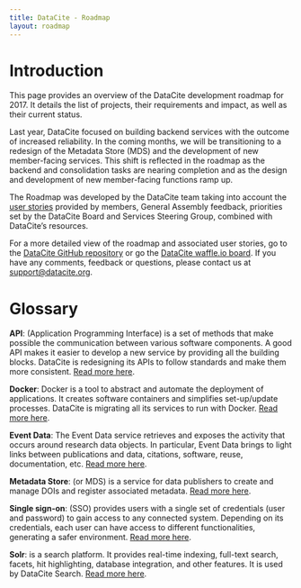 ```yaml
---
title: DataCite - Roadmap
layout: roadmap
---
```


# Introduction

This page provides an overview of the DataCite development roadmap for 2017. It
details the list of projects, their requirements and impact, as well as their
current status.

Last year, DataCite focused on building backend services with the outcome of
increased reliability. In the coming months, we will be transitioning to a
redesign of the Metadata Store (MDS) and the development of new member-facing
services. This shift is reflected in the roadmap as the backend and consolidation
tasks are nearing completion and as the design and development of new member-facing
functions ramp up.

The Roadmap was developed by the DataCite team taking into account the [user
stories](/user-stories.html) provided by members, General Assembly feedback,
priorities set by the DataCite Board and Services Steering Group, combined with
DataCite’s resources.

For a more detailed view of the roadmap and associated user stories, go to the
[DataCite GitHub repository](https://github.com/datacite/datacite) or go the
[DataCite waffle.io board](https://waffle.io/datacite/datacite). If you have any
comments, feedback or questions, please contact us at
[support@datacite.org](mailto:support@datacite.org).

# Glossary

**API**: (Application Programming Interface) is a set of methods that make possible the communication between various software components. A good API makes it easier to develop a new service by providing all the building blocks. DataCite is redesigning its APIs to follow standards and make them more consistent. [Read more here](https://en.wikipedia.org/wiki/Application_programming_interface).

**Docker**: Docker is a tool to abstract and automate the deployment of applications. It creates software containers and simplifies set-up/update processes. DataCite is migrating all its services to run with Docker. [Read more here](https://en.wikipedia.org/wiki/Docker_(software)).

**Event Data**: The Event Data service retrieves and exposes the activity that occurs around research data objects. In particular, Event Data brings to light links between publications and data, citations, software, reuse, documentation, etc. [Read more here](https://www.datacite.org/eventdata.html).

**Metadata Store**: (or MDS) is a service for data publishers to create and manage DOIs and register associated metadata. [Read more here](https://www.datacite.org/dois.html).

**Single sign-on**: (SSO) provides users with a single set of credentials (user and password) to gain access to any connected system. Depending on its credentials, each user can have access to different functionalities, generating a safer environment. [Read more here](https://en.wikipedia.org/wiki/Single_sign-on).

**Solr**: is a search platform. It provides real-time indexing, full-text search, facets, hit highlighting, database integration, and other features. It is used by DataCite Search. [Read more here](https://en.wikipedia.org/wiki/Apache_Solr).
